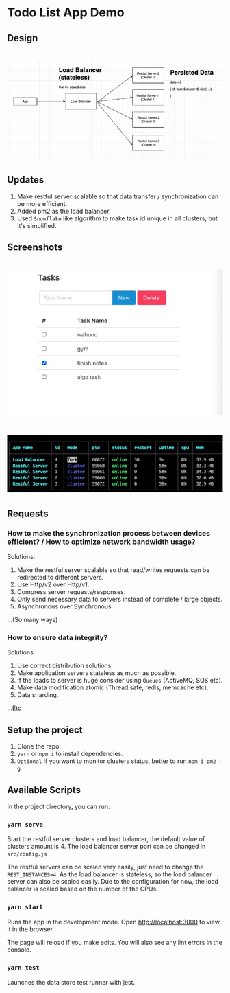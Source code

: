# Todo List App Demo

## Design
# ![APP](https://raw.githubusercontent.com/kevincantstop/todo-demo/main/screenshot-arch.jpg)

## Updates
1. Make restful server scalable so that data transfer / synchronization can be more efficient.
2. Added pm2 as the load balancer.
3. Used `Snowflake` like algorithm to make task id unique in all clusters, but it's simplified.

## Screenshots
# ![APP](https://raw.githubusercontent.com/kevincantstop/todo-demo/main/screenshot-app.jpg)
# ![APP](https://raw.githubusercontent.com/kevincantstop/todo-demo/main/screenshot-pm2.jpg)

## Requests

### How to make the synchronization process between devices efficient? / How to optimize network bandwidth usage?
Solutions:
1. Make the restful server scalable so that read/writes requests can be redirected to different servers.
2. Use Http/v2 over Http/v1.
3. Compress server requests/responses.
4. Only send necessary data to servers instead of complete / large objects.
5. Asynchronous over Synchronous

...(So many ways)

### How to ensure data integrity?
Solutions:
1. Use correct distribution solutions.
2. Make application servers stateless as much as possible.
3. If the loads to server is huge consider using `Queues` (ActiveMQ, SQS etc).
4. Make data modification atomic (Thread safe, redis, memcache etc).
5. Data sharding.

...Etc

## Setup the project
1. Clone the repo.
2. `yarn` or `npm i` to install dependencies.
3. `Optional` If you want to monitor clusters status, better to run `npm i pm2 -g`

## Available Scripts
In the project directory, you can run:

### `yarn serve`
Start the restful server clusters and load balancer, the default value of clusters amount is 4.
The load balancer server port can be changed in `src/config.js`

The restful servers can be scaled very easily, just need to change the `REST_INSTANCES=4`.
As the load balancer is stateless, so the load balancer server can also be scaled easily.
Due to the configuration for now, the load balancer is scaled based on the number of the CPUs.

### `yarn start`

Runs the app in the development mode.
Open [http://localhost:3000](http://localhost:3000) to view it in the browser.

The page will reload if you make edits.
You will also see any lint errors in the console.

### `yarn test`

Launches the data store test runner with jest.